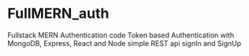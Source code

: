 # FullMERN_auth
Fullstack MERN Authentication code
Token based Authentication with MongoDB, Express, React and Node simple REST api signIn and SignUp 